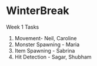 # WinterBreak
Week 1 Tasks

1. Movement- Neil, Caroline
2. Monster Spawning - Maria
3. Item Spawning - Sabrina
4. Hit Detection - Sagar, Shubham
